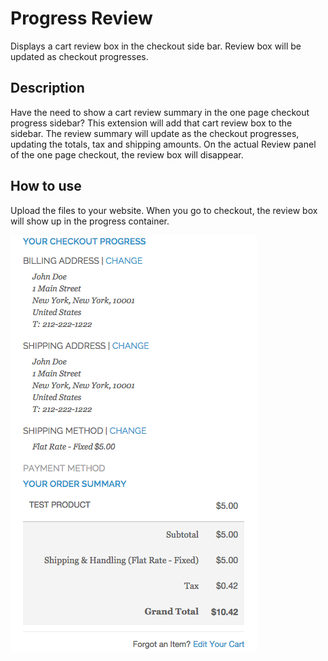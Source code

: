 Progress Review
===============

Displays a cart review box in the checkout side bar. Review box will be updated as checkout progresses.

Description
-----------
Have the need to show a cart review summary in the one page checkout progress sidebar? This extension
will add that cart review box to the sidebar. The review summary will update as the checkout progresses,
updating the totals, tax and shipping amounts. On the actual Review panel of the one page checkout,
the review box will disappear.

How to use
----------

Upload the files to your website. When you go to checkout, the review 
box will show up in the progress container.

<img src="md/progress-review.png" />